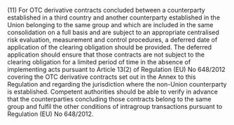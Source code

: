 (11) For OTC derivative contracts concluded between a counterparty established in a third country and another counterparty established in the Union belonging to the same group and which are included in the same consolidation on a full basis and are subject to an appropriate centralised risk evaluation, measurement and control procedures, a deferred date of application of the clearing obligation should be provided. The deferred application should ensure that those contracts are not subject to the clearing obligation for a limited period of time in the absence of implementing acts pursuant to Article 13(2) of Regulation (EU) No 648/2012 covering the OTC derivative contracts set out in the Annex to this Regulation and regarding the jurisdiction where the non-Union counterparty is established. Competent authorities should be able to verify in advance that the counterparties concluding those contracts belong to the same group and fulfil the other conditions of intragroup transactions pursuant to Regulation (EU) No 648/2012.